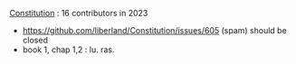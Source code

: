 [Constitution](https://github.com/liberland/Constitution)          :  16 contributors in 2023


* https://github.com/liberland/Constitution/issues/605 (spam) should be closed
* book 1, chap 1,2 : lu. ras.

